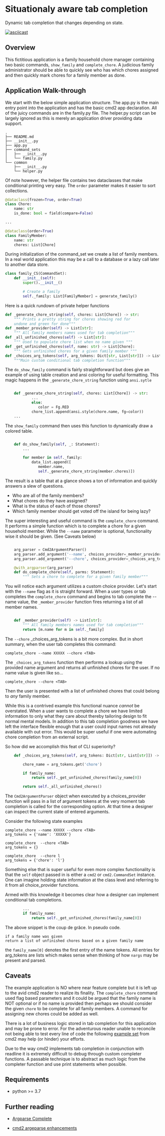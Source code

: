 #  Situationaly aware tab completion
Dynamic tab completion that changes depending on state.

[![asciicast](https://asciinema.org/a/469436.svg)](https://asciinema.org/a/469436)

## Overview

This fictitious application is a family household chore manager containing two basic commands, `show_family` and `complete_chore`. A judicious family administrator should be able to quickly see who has which chores assigned and then quickly mark chores for a family member as done.

## Application Walk-through

We start with the below simple application structure. The app.py is the main entry point into the application and has the basic cmd2 app declaration. All of the juicy commands are in the family.py file. The helper.py script can be largely ignored as this is merely an application driver providing data support. 

```
.
├── README.md
├── __init__.py
├── app.py
├── command_sets
│   ├── __init__.py
│   └── family.py
└── common
    ├── __init__.py
    └── helper.py
```

Of note however, the helper file contains two dataclasses that make conditional printing very easy. The `order` parameter makes it easier to sort collections.

```python
@dataclass(frozen=True, order=True)
class Chore:
    name: str
    is_done: bool = field(compare=False)

...

@dataclass(order=True)
class FamilyMember:
    name: str 
    chores: List[Chore]

```

During initialization of the command_set we create a list of family members. In a real world application this may be a call to a database or a lazy call later to another data store.

```python
class family_CS(CommandSet):
    def __init__(self):
        super().__init__()

        # Create a family  
        self._family: List[FamilyMember] = generate_family()

```

Here is a quick rundown of private helper functions

```python
def _generate_chore_string(self, chores: List[Chore]) -> str:
    """ Prints a pretty string for chores showing red for 
    undone and green for done"""
def _member_provider(self) -> List[str]:
    """ All family members names used for tab completion"""
def _all_unfinished_chores(self) -> List[str]:
    """ Used to populate chore list when no name given """
def _get_unfinished_chores(self, name: str) -> List[Chore]:
    """ Gets unfinished chores for a given family member """
def _choices_arg_tokens(self, arg_tokens: Dict[str, List[str]]) -> List[str]:
    """Main custom conditional tab completion function"""
```

The `do_show_family` command is fairly straightforward but does give an example of using table creation and ansi coloring for useful formatting. This magic happens in the `_generate_chore_string` function using `ansi.sytle`

```python

    def _generate_chore_string(self, chores: List[Chore]) -> str:
            ...
            else:
               color = Fg.RED
            chore_list.append(ansi.style(chore.name, fg=color))
    ...

```

The `show_family` command then uses this function to dynamically draw a colored table.

```python

    def do_show_family(self, _: Statement):
        ...

        for member in self._family:
            data_list.append([
               member.name, 
               self._generate_chore_string(member.chores)])
```
The result is a table that at a glance shows a ton of information and quickly answers a slew of questions.

* Who are all of the family members?
* What chores do they have assigned?
* What is the status of each of those chores?
* Which family member should get voted off the island for being lazy?

The super interesting and useful command is the `complete_chore` command. It performs a simple function which is to complete a chore for a given household member. While the `--name` parameter is optional, functionality wise it should be given. (See Caveats below)

```python

    arg_parser = Cmd2ArgumentParser()
    arg_parser.add_argument('--name', choices_provider=_member_provider, help="Family Member")
    arg_parser.add_argument('--chore', choices_provider=_choices_arg_tokens, help="Unfinished Chore")

    @with_argparser(arg_parser) 
    def do_complete_chore(self, parms: Statement):
        """ Sets a chore to complete for a given family member"""

```

You will notice each argument utilizes a custom choice provider. Let's start with the `--name` flag as it is straight forward. When a user types or tab completes the `complete_chore` command and begins to tab complete the --name value, the `_member_provider` function fires returning a list of all member names.

```python

    def _member_provider(self) -> List[str]:
        """ All family members names used for tab completion"""
        return [m.name for m in self._family]

```

The `--chore` _choices_arg_tokens is a bit more complex. But in short summary, when the user tab completes this command:

```
complete_chore --name XXXXX --chore <TAB>
```

The `_choices_arg_tokens` function then performs a lookup using the provided name argument and returns all unfinished chores for the user. If no name value is given like so...  

```
complete_chore --chore <TAB>
```

Then the user is presented with a list of unfinished chores that could belong to *any* family member. 

While this is a contrived example this functional nuance *cannot* be overstated. When a user wants to complete a chore we have limited information to only what they care about thereby tailoring design to fit normal mental models. In addition to this tab completion goodness we have left the interface flexible enough that a user could input names not already available with out error. This would be super useful if one were automating chore completion from an external script.


So how did we accomplish this feat of CLI superiority?

```python
    def _choices_arg_tokens(self, arg_tokens: Dict[str, List[str]]) -> List[str]:

        chore_name = arg_tokens.get('chore')

        if family_name:
            return self._get_unfinished_chores(family_name[0])

        return self._all_unfinished_chores()
```

The `Cmd2ArgumentParser` object when executed by a choices_provider function will pass in a list of argument tokens at the very moment tab completion is called for the corresponding option. At that time a designer can inspect the current state of entered arguments. 

Consider the following state examples

```
complete_chore --name XXXXX --chore <TAB>
arg_tokens = {'name': 'XXXXX'}

complete_chore  --chore <TAB>
arg_tokens = {}

complete_chore  --chore l
arg_tokens = {'chore': 'l'}

```

Something else that is super useful for even more complex functionality is that the `self` object passed in is either a `cmd2` or `cmd2.CommandSet` instance. One can imagine holding state information at the class level and referring to it from all choice_provider functions. 

Armed with this knowledge it becomes clear how a designer can implement conditional tab completions. 

```python
        ...
        if family_name:
            return self._get_unfinished_chores(family_name[0])

```

The above snippet is the coup de grâce. In pseudo code.

```
if a family name was given
return a list of unfinished chores based on a given family name
```

the `family_name[0]` denotes the first entry of the name tokens. All entries for arg_tokens are lists which makes sense when thinking of how `nargs` may be present and parsed. 


## Caveats

The example application is NO where near feature complete but it is left up to the avid cmd2 reader to realize its finality. The `complete_chore` command used flag based parameters and it could be argued that the family name is NOT optional or if no name is provided then perhaps we should consider the given `chore` to be complete for all family members. A command for assigning new chores could be added as well. 

There is a lot of business logic stored in tab completion for this application and may be prone to error. For the adventurous reader unable to reconcile not being able to test every line of code the following [example set](https://github.com/python-cmd2/cmd2/blob/master/tests/test_completion.py) from cmd2 may help (or hinder) your efforts. 


Due to the way cmd2 implements tab completion in conjunction with readline it is extremely difficult to debug through custom completer functions. A passable technique is to abstract as much logic from the completer function and use print statements when possible. 


## Requirements

* python >= 3.7

## Further reading
* [Argparse Complete](https://github.com/python-cmd2/cmd2/blob/master/examples/argparse_completion.py)

* [cmd2 argeparse enhancements](https://github.com/python-cmd2/cmd2/blob/master/cmd2/argparse_custom.py#L103)




